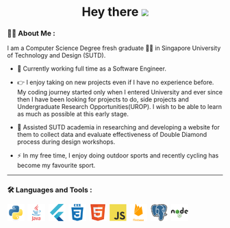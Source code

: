 <div id="header" align="center">
<h1>
  Hey there
  <img src="https://media.giphy.com/media/hvRJCLFzcasrR4ia7z/giphy.gif" width="30px"/>
</h1>
</div>

### :man_technologist: About Me :
I am a Computer Science Degree fresh graduate :student: in Singapore University of Technology and Design (SUTD).

- :telescope: Currently working full time as a Software Engineer.

- :point_right: I enjoy taking on new projects even if I have no experience before. My coding journey started only when I entered University and ever since then I have been looking for projects to do, side projects and Undergraduate Research Opportunities(UROP). I wish to be able to learn as much as possible at this early stage.

- :seedling: Assisted SUTD academia in researching and developing a website for them to collect data and evaluate effectiveness of Double Diamond process during design workshops.

- :zap: In my free time, I enjoy doing outdoor sports and recently cycling has become my favourite sport.

---

### :hammer_and_wrench: Languages and Tools :
<div>
  <img src="https://github.com/devicons/devicon/blob/master/icons/python/python-original.svg" title="Python" alt="Python" width="40" height="40"/>&nbsp;
  <img src="https://github.com/devicons/devicon/blob/master/icons/java/java-original-wordmark.svg" title="Java" alt="Java" width="40" height="40"/>&nbsp;
  <img src="https://github.com/devicons/devicon/blob/master/icons/flutter/flutter-original.svg" title="Flutter" alt="Flutter" width="40" height="40"/>&nbsp;
  <img src="https://github.com/devicons/devicon/blob/master/icons/css3/css3-plain-wordmark.svg"  title="CSS3" alt="CSS" width="40" height="40"/>&nbsp;
  <img src="https://github.com/devicons/devicon/blob/master/icons/html5/html5-original.svg" title="HTML5" alt="HTML" width="40" height="40"/>&nbsp;
  <img src="https://github.com/devicons/devicon/blob/master/icons/javascript/javascript-original.svg" title="JavaScript" alt="JavaScript" width="40" height="40"/>&nbsp;
  <img src="https://github.com/devicons/devicon/blob/master/icons/firebase/firebase-plain-wordmark.svg" title="Firebase" alt="Firebase" width="40" height="40"/>&nbsp;
  <img src="https://github.com/devicons/devicon/blob/master/icons/postgresql/postgresql-original.svg" title="PostgresSQL"  alt="PostgresSQL" width="40" height="40"/>&nbsp;
  <img src="https://github.com/devicons/devicon/blob/master/icons/nodejs/nodejs-original-wordmark.svg" title="NodeJS" alt="NodeJS" width="40" height="40"/>&nbsp;
</div>
<!--
---

### :fire: My Stats :

[![GitHub Streak](http://github-readme-streak-stats.herokuapp.com?user=99wanglin&theme=dark&background=000000)](https://git.io/streak-stats)

[![Top Langs](https://github-readme-stats.vercel.app/api/top-langs/?username=99wanglin&layout=compact&theme=vision-friendly-dark)](https://github.com/anuraghazra/github-readme-stats)
--/>
